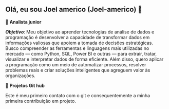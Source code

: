 ## Olá, eu sou Joel americo (Joel-americo) 🤙

🚀  **Analista junior**

**_Objetivo_**: Meu objetivo ao aprender tecnologias de análise de dados e programação é desenvolver a capacidade de transformar dados em informações valiosas que apoiem a tomada de decisões estratégicas. Busco compreender as ferramentas e linguagens mais utilizadas no mercado — como Python, SQL, Power BI e outras — para extrair, tratar, visualizar e interpretar dados de forma eficiente. Além disso, quero aplicar a programação como um meio de automatizar processos, resolver problemas reais e criar soluções inteligentes que agreguem valor às organizações.

📌 **Projetos Git hub**

Este é meu primeiro contato com o git e consequentemente a minha primeira contribuição em projeto.
